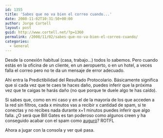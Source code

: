```yaml
---
id: 1355
title: 'Sabes que no va bien el correo cuando...'
date: 2008-11-02T10:31:50+00:00
author: Jorge Cortell
layout: post
guid: http://www.cortell.net/?p=1360
permalink: /2008/11/02/sabes-que-no-va-bien-el-correo-cuando/
categories:
  - General
---
```

Desde la conexión habitual (casa, trabajo...) todos lo sabemos. Pero cuando estás en la oficina de un cliente, en un aeropuerto, o en un hotel, a veces falla el correo pero no te da un mensaje de error adecuado.

Ahi entra la Predictibilidad del Resultado Protocolario. Básicamente significa que si cada vez que te caes te haces daño, puedes inferir que la próxima vez que te caigas te harás daño (no que porque te duele algo te has caído).

Si sabes que, como en mi caso y en el de la mayoría de los que acceden a la red sin filtros, cada x minutos vas a recibir x cantidad de spam, si te conectas y no recibes nada durante x+1 minutos puedes inferir que algo falla. ¿O será que Bill Gates es tan poderoso como algunos creen y ha conseguido acabar con el spam como <a title="Vivalinux" href="http://www.vivalinux.com.ar/biz/2671.html" target="_blank">auguró</a>? ROTFL

Ahora a jugar con la consola y ver qué pasa.